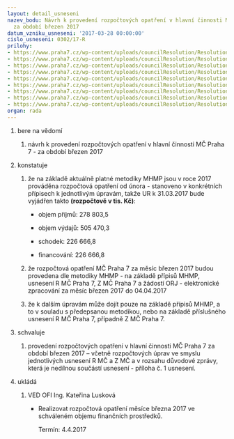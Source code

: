 ```yaml
---
layout: detail_usneseni
nazev_bodu: Návrh k provedení rozpočtových opatření v hlavní činnosti MČ Praha 7 -
  za období březen 2017
datum_vzniku_usneseni: '2017-03-28 00:00:00'
cislo_usneseni: 0302/17-R
prilohy:
- https://www.praha7.cz/wp-content/uploads/councilResolution/Resolutions/29224/export/Duvodovazprava_UR_brezen_2017_FINAL_Pro_AIP_Safe~185123.doc
- https://www.praha7.cz/wp-content/uploads/councilResolution/Resolutions/29224/export/R427P78001Skolniobedypriloha1~185121.xls
- https://www.praha7.cz/wp-content/uploads/councilResolution/Resolutions/29224/export/R614P72016UPAktivnipolitikazamestnanosti~185120.docx
- https://www.praha7.cz/wp-content/uploads/councilResolution/Resolutions/29224/export/Z24_55P73009SocialnisluzbyHMP~185119.docx
- https://www.praha7.cz/wp-content/uploads/councilResolution/Resolutions/29224/export/Z24_57P73010SocialnisluzbySR~185118.docx
- https://www.praha7.cz/wp-content/uploads/councilResolution/Resolutions/29224/export/Z24_58P73011Podporavzdelavani~185117.docx
- https://www.praha7.cz/wp-content/uploads/councilResolution/Resolutions/29224/export/Z24_61P73012Podporavyukyjazyka~185116.docx
- https://www.praha7.cz/wp-content/uploads/councilResolution/Resolutions/29224/export/R605P7_RO_2017_MHMP_EUSablony~185115.docx
- https://www.praha7.cz/wp-content/uploads/councilResolution/Resolutions/29224/export/export~296395.pdf
organ: rada
---
```

<OL class=urzList_view id=urzList>
<LI class=urzClass1><SPAN name="1">bere na vědomí</SPAN> 
<OL class=urzOlClass>
<LI class=urzClass2 style="TEXT-ALIGN: left"><SPAN>
<P>návrh k provedení rozpočtových opatření v hlavní činnosti MČ Praha 7 - za období&nbsp;březen 2017</P></SPAN></LI></OL></LI>
<LI class=urzClass1><SPAN name="6">konstatuje</SPAN> 
<OL class=urzOlClass>
<LI class=urzClass2 style="TEXT-ALIGN: left"><SPAN>
<P>že na základě aktuálně platné metodiky MHMP jsou v roce 2017 prováděna rozpočtová opatření od února - stanoveno v konkrétních přípisech k jednotlivým úpravám, takže UR k 31.03.2017 bude vyjádřen takto <STRONG>(rozpočtově v tis. Kč)</STRONG>:</P></SPAN>
<UL class=urzUlClass>
<LI class=urzClass3 style="TEXT-ALIGN: left"><SPAN>
<P>objem příjmů: 278 803,5</P></SPAN></LI>
<LI class=urzClass3 style="TEXT-ALIGN: left"><SPAN>
<P>objem výdajů: 505 470,3</P></SPAN></LI>
<LI class=urzClass3 style="TEXT-ALIGN: left"><SPAN>
<P>schodek: 226 666,8</P></SPAN></LI>
<LI class=urzClass3 style="TEXT-ALIGN: left"><SPAN>
<P>financování: 226 666,8</P></SPAN></LI></UL></LI>
<LI class=urzClass2 style="TEXT-ALIGN: left"><SPAN>
<P>že rozpočtová opatření MČ Praha 7 za měsíc&nbsp;březen 2017 budou provedena dle metodiky MHMP - na základě přípisů MHMP, usnesení R MČ Praha 7, Z MČ Praha 7 a žádostí ORJ - elektronické zpracování za měsíc&nbsp;březen 2017 do 04.04.2017</P></SPAN></LI>
<LI class=urzClass2 style="TEXT-ALIGN: left"><SPAN>
<P>že k dalším úpravám může dojít pouze na základě přípisů MHMP, a to v souladu s předepsanou metodikou, nebo na základě příslušného usnesení R MČ Praha 7, případně Z MČ Praha 7.</P></SPAN></LI></OL></LI>
<LI class=urzClass1><SPAN name="24">schvaluje</SPAN> 
<OL class=urzOlClass>
<LI class=urzClass2 style="TEXT-ALIGN: left"><SPAN>
<P>provedení rozpočtových opatření v hlavní činnosti MČ Praha 7 za období&nbsp;březen&nbsp;2017 – včetně rozpočtových úprav ve smyslu jednotlivých usnesení R MČ a Z MČ a v rozsahu důvodové zprávy, která je nedílnou součástí usnesení - příloha č. 1 usnesení.</P></SPAN></LI></OL></LI>
<LI class=urzClass1 id=urzUkoly><SPAN name="1">ukládá</SPAN>
<OL class=urzOlClass>
<LI class=urzClass2><SPAN>
<P>VED OFI Ing. Kateřina Lusková</P></SPAN>
<UL class=urzUlClass>
<LI class=urzClass3><SPAN>
<P>Realizovat rozpočtová opatření měsíce března 2017 ve schváleném objemu finančních prostředků.</P></SPAN><SPAN class=urzUkolTermin>Termín:&nbsp;4.4.2017</SPAN></LI></UL></LI></OL></LI></OL>